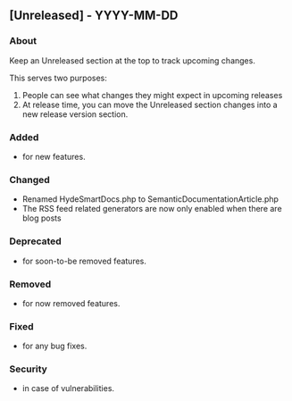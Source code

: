 ## [Unreleased] - YYYY-MM-DD

### About

Keep an Unreleased section at the top to track upcoming changes.

This serves two purposes:

1. People can see what changes they might expect in upcoming releases
2. At release time, you can move the Unreleased section changes into a new release version section.

### Added
- for new features.

### Changed
- Renamed HydeSmartDocs.php to SemanticDocumentationArticle.php
- The RSS feed related generators are now only enabled when there are blog posts

### Deprecated
- for soon-to-be removed features.

### Removed
- for now removed features.

### Fixed
- for any bug fixes.

### Security
- in case of vulnerabilities.
